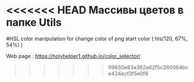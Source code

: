 <<<<<<< HEAD
Массивы цветов в папке Utils
=======



#HSL color manipulation for change color of png start color ( hls(120, 67%, 54%) )

Web page :
https://holyhelper1.github.io/color_selector/
>>>>>>> 99830e83a362a62f5c260064bce434ecf3f5e0f8
